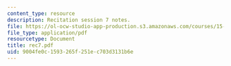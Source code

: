 ```yaml
---
content_type: resource
description: Recitation session 7 notes.
file: https://ol-ocw-studio-app-production.s3.amazonaws.com/courses/15-024-applied-economics-for-managers-summer-2004/9004fe0c1593265f251ec703d3131b6e_rec7.pdf
file_type: application/pdf
resourcetype: Document
title: rec7.pdf
uid: 9004fe0c-1593-265f-251e-c703d3131b6e
---
```

